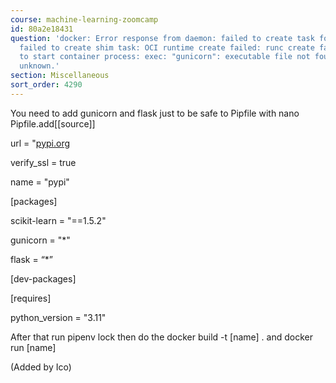 ```yaml
---
course: machine-learning-zoomcamp
id: 80a2e18431
question: 'docker: Error response from daemon: failed to create task for container:
  failed to create shim task: OCI runtime create failed: runc create failed: unable
  to start container process: exec: "gunicorn": executable file not found in $PATH:
  unknown.'
section: Miscellaneous
sort_order: 4290
---
```


You need to add gunicorn and flask just to be safe to Pipfile with nano Pipfile.add[[source]]

url = "[pypi.org](https://pypi.org/simple")

verify_ssl = true

name = "pypi"

[packages]

scikit-learn = "==1.5.2"

gunicorn = "*"

flask     = “*”

[dev-packages]

[requires]

python_version = "3.11"

After that run pipenv lock then do the docker build -t [name] .  and docker run [name]

(Added by Ico)

